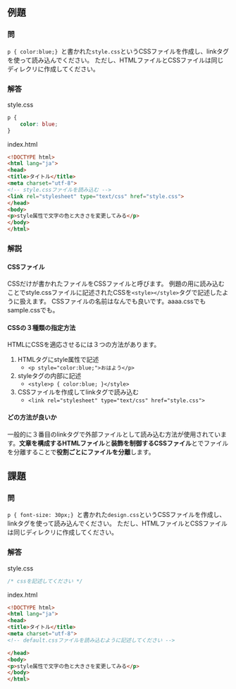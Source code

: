 ## 例題

### 問
`p { color:blue;} `と書かれた`style.css`というCSSファイルを作成し、linkタグを使って読み込んでください。
ただし、HTMLファイルとCSSファイルは同じディレクリに作成してください。

### 解答
style.css
```css
p {    
    color: blue;
}
```
index.html
```html
<!DOCTYPE html>
<html lang="ja">
<head>
<title>タイトル</title>
<meta charset="utf-8">
<!-- style.cssファイルを読み込む -->
<link rel="stylesheet" type="text/css" href="style.css"> 
</head>
<body>
<p>style属性で文字の色と大きさを変更してみる</p>
</body>
</html>
```

### 解説
#### CSSファイル
CSSだけが書かれたファイルをCSSファイルと呼びます。
例題の用に読み込むことでstyle.cssファイルに記述されたCSSを`<style></style>`タグで記述したように扱えます。
CSSファイルの名前はなんでも良いです。aaaa.cssでもsample.cssでも。

#### CSSの３種類の指定方法
HTMLにCSSを適応させるには３つの方法があります。
1. HTMLタグにstyle属性で記述
    * `<p style="color:blue;">おはよう</p>`
1. styleタグの内部に記述
    * `<style>p { color:blue; }</style>`
1. CSSファイルを作成してlinkタグで読み込む
    * `<link rel="stylesheet" type="text/css" href="style.css">`

#### どの方法が良いか
一般的に３番目のlinkタグで外部ファイルとして読み込む方法が使用されています。**文章を構成するHTMLファイル**と**装飾を制御するCSSファイル**とでファイルを分離することで**役割ごとにファイルを分離**します。

## 課題
### 問
`p { font-size: 30px;} `と書かれた`design.css`というCSSファイルを作成し、linkタグを使って読み込んでください。
ただし、HTMLファイルとCSSファイルは同じディレクリに作成してください。

### 解答
style.css
```css
/* cssを記述してください */
```
index.html
```html
<!DOCTYPE html>
<html lang="ja">
<head>
<title>タイトル</title>
<meta charset="utf-8">
<!-- default.cssファイルを読み込むように記述してください -->

</head>
<body>
<p>style属性で文字の色と大きさを変更してみる</p>
</body>
</html>
```